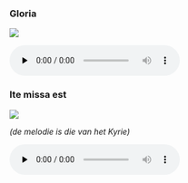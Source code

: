 ### Gloria

![](./mass-viii-gloria.jpg)

<audio src="https://storage.googleapis.com/kyriale/djc_08_gloria_mp3_1.mp3" preload="none" controls="controls"></audio>

### Ite missa est

![](./mass-viii-ite.png)

*(de melodie is die van het Kyrie)*

<audio src="https://storage.googleapis.com/kyriale/mass-viii-ite.mp3" preload="none" controls="controls"></audio>
